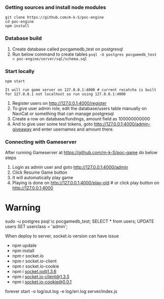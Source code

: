 ### Getting sources and install node modules

    git clone https://github.com/m-k-S/poc-engine
    cd poc-engine
    npm install

### Database build

1. Create database called pocgamedb_test on postgresql
2. Run below command to create tables
    `psql -U postgres pocgamedb_test < poc-engine/server/sql/schema.sql`

### Start locally

    npm start

    It will run game server on 127.0.0.1:4000 # current recatcha is built for 127.0.0.1 not localhost so run using 127.0.0.1:4000

1. Register users on http://127.0.0.1:4000/register     
2. To give user admin role, edit the database/users table manually on NaviCat or something that can manage postgresql
3. Create a row on database/fundings, amount field as 100000000000
4. And to give user some test tokens, goto http://127.0.0.1:4000/admin-giveaway and enter usernames and amount there.


### Connecting with Gameserver

After running Gameserver at https://github.com/m-k-S/poc-game do below steps

1. Login as admin user and goto http://127.0.0.1:4000/admin
2. Click Resume Game button
3. It will automatically play game
4. Playing is done on http://127.0.0.1:4000/play-old # or click play button on http://127.0.0.1:4000

# Warning


sudo -u postgres psql
\c pocgamedb_test;
SELECT * from users;
UPDATE users SET userclass = 'admin';

When deploy to server, socket.io version can have issue
- npm update
- npm install
- npm r socket.io
- npm r socket.io-client
- npm r socket.io-cookie
- npm i socket.io@1.3.6
- npm i socket.io-client@1.3.5
- npm i socket.io-cookie@0.0.1

forever start -o log/out.log -e log/err.log server/index.js


